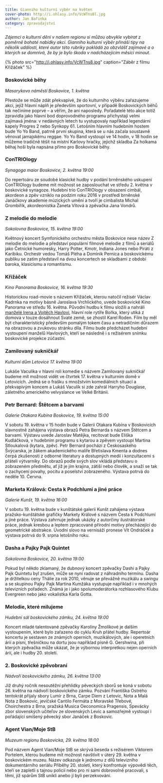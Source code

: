 ```yaml
---
title: Gianniho kulturní výběr na květen
cover-photo: http://i.ohlasy.info/VcWTns8l.jpg
author: Jan Bařinka
category: zpravodajství
---
```


*Zájemci o kulturní dění v našem regionu si můžou obvykle vybírat z poměrně bohaté nabídky akcí. Gianniho kulturní výběr přináší tipy na několik událostí, které autor této rubriky pokládá za obzvlášť zajímavé a o kterých se domnívá, že by je bylo škoda v nadcházejícím měsíci minout.*

{% photo src="http://i.ohlasy.info/VcWTns8.jpg" caption="Záběr z filmu Křižáček" %}

### Boskovické běhy

*Masarykovo náměstí Boskovice, 1. května*

Přestože se může zdát překvapivé, že do kulturního výběru zařazujeme akci, jejíž hlavní náplň je především sportovní, v případě Boskovických běhů tak nečiníme poprvé – a věřím, že ani naposledy. Pořadatelé této akce totiž zpravidla jako hlavní bod doprovodného programu přichystají velmi zajímavá jména: v nedávných letech tu vystupovaly například legendární kapely Progres 2 nebo Synkopy 61. Letošním hlavním hudebním hostem bude Yo Yo Band, patrně první skupina, která se u nás začala soustavně věnovat jamajskému reggae. Yo Yo Band vystoupí ve 14 hodin, v 18 hodin se můžeme tradičně těšit na místní Karlovy hračky, jejichž skladba Za holkama běhaj hoši byla napsána přímo pro Boskovické běhy.

### ConTRIOlogy

*Synagoga maior Boskovice, 2. května 19:00*

Do repertoáru ze soudobé klasické hudby v podání brněnského uskupení ConTRIOlogy budeme mít možnost se zaposlouchat ve středu 2. května v boskovické synagoze. Hudební trio ConTRIOlogy v obsazení cimbál, akordeon a zpěv vzniklo na podzim roku 2016 v prostředí brněnské Janáčkovy akademie múzických umění a tvoří je cimbalista Michal Grombiřík, akordeonistka Žaneta Vítová a zpěvačka Jana Vondrů.

### Z melodie do melodie

*Sokolovna Boskovice, 15. května 19:00*

Květnový koncert Symfonického orchestru města Boskovice nese název Z melodie do melodie a představí populární filmové melodie z filmů a seriálů jako Četnické humoresky, Harry Potter, Kmotr, Indiana Jones nebo Piráti z Karibiku. Orchestr vedou Tomáš Pléha a Dominik Pernica a boskovickému publiku se zatím představil na dvou koncertech se skladbami z období baroka, klasicismu a romantismu.

### Křižáček

*Kino Panorama Boskovice, 16. května 19:30*

Historickou road-movie s názvem Křižáček, kterou natočil režisér Václav Kadrnka na motivy básně Jaroslava Vrchlického, uvede boskovické Kino Panorama ve středu 16. května. Původní hudbu k filmu složili a nahráli [manželé Irena a Vojtěch Havlovi](http://www.ohlasy.info/clanky/2018/04/rozhovor-havlovi.html), hlavní role rytíře Bořka, který utíká z domova v touze dosáhnout Svaté země, se zhostil Karel Roden. Film by měl být charakteristický především pomalým tokem času a netradičním důrazem na obrazovou a zvukovou stránku díla. Filmu bude předcházet hudební vystoupení manželů Havlových, kteří se následně i s režisérem snímku boskovické projekce zúčastní.

### Zamilovaný sukničkář

*Kulturní dům Letovice 17. května 19:00*

Lukáše Vaculíka v  hlavní roli komedie s názvem Zamilovaný sukničkář budeme mít možnost vidět ve čtvrtek 17. května v kulturním domě v Letovicích. Jedná se o frašku s množstvím komediálních situací a překvapivým koncem a Lukáš Vaculík si zde zahrál Harryho Douglase, záletného amerického velvyslance ve Velké Británii.

### Petr Bernard: Štětcem a barvami

*Galerie Otakara Kubína Boskovice, 19. května 15:00*

V sobotu 19. května v 15 hodin bude v Galerii Otakara Kubína v Boskovicích slavnostně zahájena výstava obrazů Petra Bernarda s názvem Štětcem a barvami. Výstavu uvede Jaroslav Matějka, recitovat bude Eliška Kudláčková, v hudebním programu s kytarou a zpěvem vystoupí Martina Stloukalová (kytara, zpěv). Petr Bernard pochází z Českosaského Švýcarska, je žákem akademického malíře Břetislava Kmenta a dodnes čerpá zkušenosti z odborné literatury a dostupných medií i konzultacemi s přáteli výtvarníky. Do obrazů podle svých slov vkládá představu o zobrazeném předmětu, ať již je jím krajina, zátiší nebo člověk, a snaží se tak o zachycení povahy, pocitu a poselství zobrazeného. Výstava potrvá do neděle 10. Června.

### Marketa Králová: Cesta k Podchlumí a jiné práce

*Galerie Kunšt, 19. května 16:00*

V sobotu 19. května bude v kunštátské galerii Kunšt zahájena výstava pražsko-kunštátské grafičky Markety Králové s názvem Cesta k Podchlumí a jiné práce. Výstava zahrnuje jednak ukázky z autorčiny ilustrátorské práce, jednak kresbou a leptem zpracované přírodní motivy přecházející do geometrické abstrakce. Úvodní slovo na vernisáži pronese Vít Ondráček a výstava potrvá do 9. srpna letošního roku.

### Dasha a Pajky Pajk Quintet

*Sokolovna Boskovice, 20. května 19:00*

Pokud byl někdo zklamaný, že dubnový koncert zpěvačky Dashi a Pajky Pajk Quintetu byl zrušen, může se nyní radovat z náhradního termínu. Dasha je držitelkou ceny Thálie za rok 2010, věnuje se převážně muzikálu a swingu a se skupinou Pajky Pajk Martina Kumžáka vystupuje například i v mnohých televizních pořadech. Známá je i jako spolumoderátorka rozhlasového Klubu Evergreen nebo jako vokalistka Karla Gotta.

### Melodie, které milujeme

*Hudební sál boskovického zámku, 24. května 19:00*

Koncert mladé talentované zpěvačky Karolíny Žmolíkové je dalším vystoupením, které bylo zařazeno do cyklu Kruh přátel hudby. Repertoár koncertu je sestaven ze známých operních, muzikálových, ale i operetních árií a písní, třešničkou na dortu jsou například písně G. Gershwina, při kterých zpěvačka může ukázat, že je výbornou interpretkou nejen operních árií, ale i hudby 20. století.

### 2. Boskovické zpěvobraní

*Nádvoří boskovického zámku, 26. května 13:00*

Již druhý ročník nesoutěžní přehlídky pěveckých sborů se koná v sobotu 26. května na nádvoří boskovického zámku. Pozvání Františka Ostrého tentokrát přijaly sbory Lumír z Brna, Carpe Diem z Letovic, Nota a Malá Nota z Boskovic, jevíčské Cantilo Fermáta z Moravské Třebové, Choirchestra z Brna, pražská Musica Oeconomica Pragensis, Spevácky zbor slovenských učiteľov ze slovenských Levic a samozřejmě vystoupí i pořádající smíšený pěvecký sbor Janáček z Boskovic.

### Agent Vian/Moje StB

*Muzeum regionu Boskovicka, 29. května 18:00*

Pod názvem Agent Vian/Moje StB se skrývá beseda s režisérem Viktorem Portelem, kterou budeme mít možnost navštívit v úterý 29. května v boskovickém muzeu. Název odkazuje k jednomu z dílů televizního dokumentárního seriálu Příběhy 20. století, který konfrontuje výpovědi těch, kteří se zapletli s tajnou policií nebo pro ni sami dobrovolně pracovali, s těmi, již spárům StB unikli anebo jí byli perzekvováni.